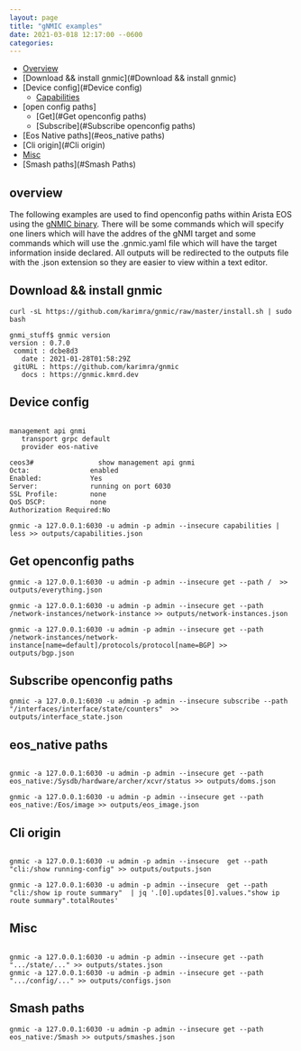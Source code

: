 ```yaml
---
layout: page
title: "gNMIC examples"
date: 2021-03-018 12:17:00 --0600
categories:
---
```


- [Overview](#overview)
- [Download && install gnmic](#Download && install gnmic)
- [Device config](#Device config)
  - [Capabilities](#capabilities)
- [open config paths]
  - [Get](#Get openconfig paths)
  - [Subscribe](#Subscribe openconfig paths)
- [Eos Native paths](#eos_native paths)
- [Cli origin](#Cli origin)
- [Misc](#Misc)
- [Smash paths](#Smash Paths)


## overview

The following examples are used to find openconfig paths within Arista EOS using the [gNMIC binary](https://gnmic.kmrd.dev/).  There will be some commands which will specify one liners which will have the addres of the gNMI target and some commands which will use the .gnmic.yaml file which will have the target information inside declared.  All outputs will be redirected to the outputs file with the .json extension so they are easier to view within a text editor.

## Download && install gnmic

```text
curl -sL https://github.com/karimra/gnmic/raw/master/install.sh | sudo bash

gnmi_stuff$ gnmic version
version : 0.7.0
 commit : dcbe8d3
   date : 2021-01-28T01:58:29Z
 gitURL : https://github.com/karimra/gnmic
   docs : https://gnmic.kmrd.dev
```

## Device config

```text

management api gnmi
   transport grpc default
   provider eos-native

ceos3#                show management api gnmi 
Octa:               enabled
Enabled:            Yes
Server:             running on port 6030
SSL Profile:        none
QoS DSCP:           none
Authorization Required:No
```


```text
gnmic -a 127.0.0.1:6030 -u admin -p admin --insecure capabilities | less >> outputs/capabilities.json
```

## Get openconfig paths

```text
gnmic -a 127.0.0.1:6030 -u admin -p admin --insecure get --path /  >> outputs/everything.json

gnmic -a 127.0.0.1:6030 -u admin -p admin --insecure get --path /network-instances/network-instance >> outputs/network-instances.json

gnmic -a 127.0.0.1:6030 -u admin -p admin --insecure get --path /network-instances/network-instance[name=default]/protocols/protocol[name=BGP] >> outputs/bgp.json
```

## Subscribe openconfig paths

```text
gnmic -a 127.0.0.1:6030 -u admin -p admin --insecure subscribe --path "/interfaces/interface/state/counters"  >> outputs/interface_state.json
```


## eos_native paths

```text

gnmic -a 127.0.0.1:6030 -u admin -p admin --insecure get --path eos_native:/Sysdb/hardware/archer/xcvr/status >> outputs/doms.json

gnmic -a 127.0.0.1:6030 -u admin -p admin --insecure get --path eos_native:/Eos/image >> outputs/eos_image.json
```

## Cli origin 

```text

gnmic -a 127.0.0.1:6030 -u admin -p admin --insecure  get --path "cli:/show running-config" >> outputs/outputs.json

gnmic -a 127.0.0.1:6030 -u admin -p admin --insecure  get --path "cli:/show ip route summary"  | jq '.[0].updates[0].values."show ip route summary".totalRoutes'

```

## Misc

```text

gnmic -a 127.0.0.1:6030 -u admin -p admin --insecure get --path ".../state/..." >> outputs/states.json
gnmic -a 127.0.0.1:6030 -u admin -p admin --insecure get --path ".../config/..." >> outputs/configs.json
```

## Smash paths

```text
gnmic -a 127.0.0.1:6030 -u admin -p admin --insecure get --path eos_native:/Smash >> outputs/smashes.json
```